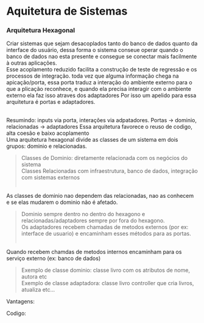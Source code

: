 # Aquitetura de Sistemas
### Arquitetura Hexagonal
Criar sistemas que sejam desacoplados tanto do banco de dados quanto da interface do usuário, 
dessa forma o sistema conseue operar quando o banco de dados nao esta presente e consegue se conectar 
mais facilmente à outras aplicações. <br> Esse acoplamento reduzido facilita a construção de teste de regressão e os processos de integração.
toda vez que alguma informação chega na apicação/porta, essa porta traduz a interação do ambiente externo para 
o que a plicação reconhece, e quando ela precisa interagir com o ambiente externo ela faz isso atraves dos adaptadores
Por isso um apelido para essa arquitetura é portas e adaptadores. <br></br>

Resumindo: inputs via porta, interações via adpatadores. Portas -> dominio, relacionadas -> adaptadores
Essa arquitetura favorece o reuso de codigo, alta coesão e baixo acoplamento<br>
Uma arquitetura hexagonal divide as classes de um sistema em dois grupos: dominio e relacionadas. <br>
> Classes de Dominio: diretamente relacionada com os negócios do sistema<br>
> Classes Relacionadas com infraestrutura, banco de dados, integração com sistemas externos<br></br>

As classes de dominio nao dependem das relacionadas, nao as conhecem e se elas mudarem o dominio não é afetado. <br>
> Dominio sempre dentro no dentro do hexagono e relacionadas/adaptadores sempre por fora do hexagono. <br>
> Os adaptadores recebem chamadas de metodos externos (por ex: interface de usuario) e encaminham esses métodos
para as portas.<br></br>

Quando recebem chamdas de metodos internos encaminham para os serviço externo (ex: banco de dados)<br>
> Exemplo de classe dominio: classe livro com os atributos de nome, autora etc <br>
> Exemplo de classe adaptadora: classe livro controller que cria livros, atualiza etc...<br>

Vantagens:

Codigo:
